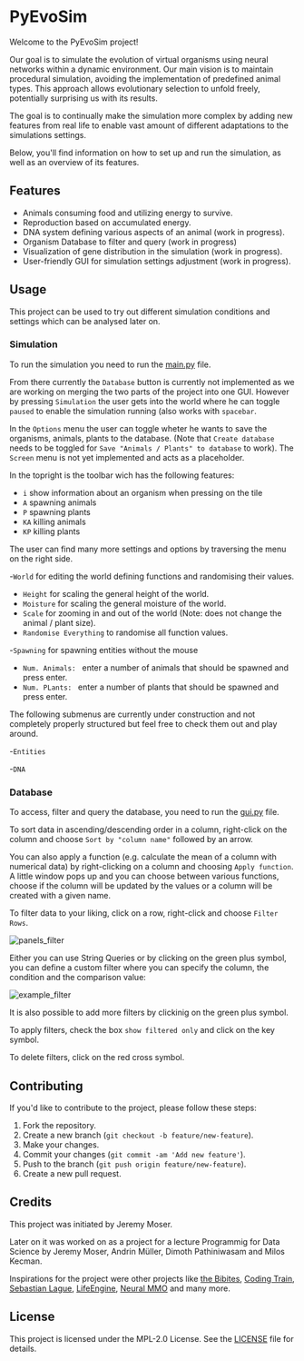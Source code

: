 # PyEvoSim

Welcome to the PyEvoSim project!

Our goal is to simulate the evolution of virtual organisms using neural networks within a dynamic environment. Our main vision is to maintain procedural simulation, avoiding the implementation of predefined animal types. This approach allows evolutionary selection to unfold freely, potentially surprising us with its results.

The goal is to continually make the simulation more complex by adding new features from real life to enable vast amount of different adaptations to the simulations settings.

Below, you'll find information on how to set up and run the simulation, as well as an overview of its features.

## Features

- Animals consuming food and utilizing energy to survive.
- Reproduction based on accumulated energy.
- DNA system defining various aspects of an animal (work in progress).
- Organism Database to filter and query (work in progress)
- Visualization of gene distribution in the simulation (work in progress).
- User-friendly GUI for simulation settings adjustment (work in progress).

## Usage

This project can be used to try out different simulation conditions and settings which can be analysed later on. 

### Simulation

To run the simulation you need to run the [main.py](code/simulation/main.py) file.

From there currently the `Database` button is currently not implemented as we are working on merging the two parts of the project into one GUI. However by pressing `Simulation` the user gets into the world where he can toggle `paused` to enable the simulation running (also works with `spacebar`.

In the `Options` menu the user can toggle wheter he wants to save the organisms, animals, plants to the database. (Note that `Create database` needs to be toggled for `Save "Animals / Plants" to database` to work). The `Screen` menu is not yet implemented and acts as a placeholder.

In the topright is the toolbar wich has the following features:
- `i` show information about an organism when pressing on the tile
- `A` spawning animals
- `P` spawning plants
- `KA` killing animals
- `KP` killing plants

The user can find many more settings and options by traversing the menu on the right side.

-`World` for editing the world defining functions and randomising their values.
  - `Height` for scaling the general height of the world.
  - `Moisture` for scaling the general moisture of the world.
  - `Scale` for zooming in and out of the world (Note: does not change the animal / plant size).
  - `Randomise Everything` to randomise all function values.

-`Spawning` for spawning entities without the mouse
  - `Num. Animals: ` enter a number of animals that should be spawned and press enter.
  - `Num. PLants: ` enter a number of plants that should be spawned and press enter.

The following submenus are currently under construction and not completely properly structured but feel free to check them out and play around.


-`Entities`

-`DNA`

### Database
To access, filter and query the database, you need to run the [gui.py](code/database/gui.py) file.

To sort data in ascending/descending order in a column, right-click on the column and choose `Sort by "column name"` followed by an arrow.

You can also apply a function (e.g. calculate the mean of a column with numerical data) by right-clicking on a column and choosing `Apply function`.
A little window pops up and you can choose between various functions, choose if the column will be updated by the values or a column will be created with a given name.

To filter data to your liking, click on a row, right-click and choose `Filter Rows`.

![panels_filter](assets/images/Screenshot_Panels_filter.png)

Either you can use String Queries or by clicking on the green plus symbol, you can define a custom filter where you can specify the column, the condition and the comparison value:

![example_filter](assets/images/Screenshot_Example_filter.png)

It is also possible to add more filters by clickinig on the green plus symbol.

To apply filters, check the box `show filtered only` and click on the key symbol.

To delete filters, click on the red cross symbol.

## Contributing

If you'd like to contribute to the project, please follow these steps:

1. Fork the repository.
2. Create a new branch (`git checkout -b feature/new-feature`).
3. Make your changes.
4. Commit your changes (`git commit -am 'Add new feature'`).
5. Push to the branch (`git push origin feature/new-feature`).
6. Create a new pull request.

## Credits

This project was initiated by Jeremy Moser.

Later on it was worked on as a project for a lecture Programmig for Data Science by Jeremy Moser, Andrin Müller, Dimoth Pathiniwasam and Milos Kecman.

Inspirations for the project were other projects like [the Bibites](https://www.youtube.com/@TheBibitesDigitalLife), [Coding Train](https://github.com/CodingTrain), [Sebastian Lague](https://github.com/SebLague), [LifeEngine](https://github.com/MaxRobinsonTheGreat/LifeEngine), [Neural MMO](https://github.com/openai/neural-mmo?tab=readme-ov-file) and many more.

## License

This project is licensed under the MPL-2.0 License. See the [LICENSE](LICENSE) file for details.
